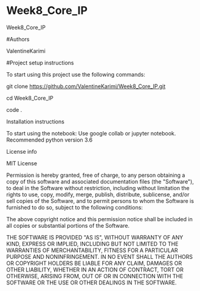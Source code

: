 # Week8_Core_IP






Week8_Core_IP 

#Authors


ValentineKarimi


#Project setup instructions


To start using this project use the following commands:


git clone https://github.com/ValentineKarimi/Week8_Core_IP.git


cd Week8_Core_IP


code .


Installation instructions


To start using the notebook: Use google collab or jupyter notebook. Recommended python version 3.6

License info


MIT License

Permission is hereby granted, free of charge, to any person obtaining a copy of this software and associated documentation files (the "Software"), to deal in the Software without restriction, including without limitation the rights to use, copy, modify, merge, publish, distribute, sublicense, and/or sell copies of the Software, and to permit persons to whom the Software is furnished to do so, subject to the following conditions:


The above copyright notice and this permission notice shall be included in all copies or substantial portions of the Software.


THE SOFTWARE IS PROVIDED "AS IS", WITHOUT WARRANTY OF ANY KIND, EXPRESS OR IMPLIED, INCLUDING BUT NOT LIMITED TO THE WARRANTIES OF MERCHANTABILITY, FITNESS FOR A PARTICULAR PURPOSE AND NONINFRINGEMENT. IN NO EVENT SHALL THE AUTHORS OR COPYRIGHT HOLDERS BE LIABLE FOR ANY CLAIM, DAMAGES OR OTHER LIABILITY, WHETHER IN AN ACTION OF CONTRACT, TORT OR OTHERWISE, ARISING FROM, OUT OF OR IN CONNECTION WITH THE SOFTWARE OR THE USE OR OTHER DEALINGS IN THE SOFTWARE.
